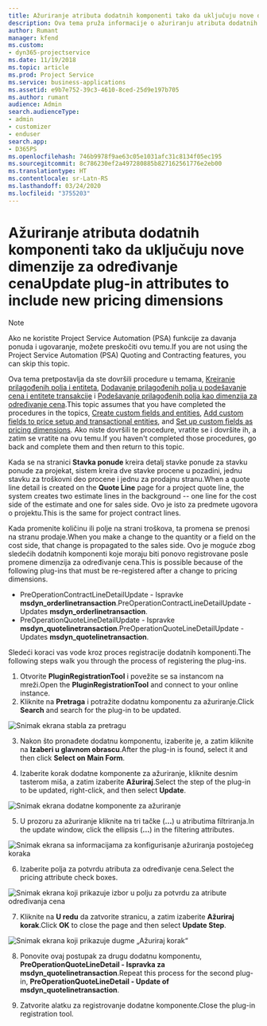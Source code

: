 ```yaml
---
title: Ažuriranje atributa dodatnih komponenti tako da uključuju nove dimenzije za određivanje cena
description: Ova tema pruža informacije o ažuriranju atributa dodatnih komponenti za dimenzije određivanja cena.
author: Rumant
manager: kfend
ms.custom:
- dyn365-projectservice
ms.date: 11/19/2018
ms.topic: article
ms.prod: Project Service
ms.service: business-applications
ms.assetid: e9b7e752-39c3-4610-8ced-25d9e197b705
ms.author: rumant
audience: Admin
search.audienceType:
- admin
- customizer
- enduser
search.app:
- D365PS
ms.openlocfilehash: 746b9978f9ae63c05e1031afc31c8134f05ec195
ms.sourcegitcommit: 8c786230ef2a497280885b827162561776e2eb00
ms.translationtype: HT
ms.contentlocale: sr-Latn-RS
ms.lasthandoff: 03/24/2020
ms.locfileid: "3755203"
---
```

# <a name="update-plug-in-attributes-to-include-new-pricing-dimensions"></a><span data-ttu-id="4e3be-103">Ažuriranje atributa dodatnih komponenti tako da uključuju nove dimenzije za određivanje cena</span><span class="sxs-lookup"><span data-stu-id="4e3be-103">Update plug-in attributes to include new pricing dimensions</span></span>

> [!NOTE]
> <span data-ttu-id="4e3be-104">Ako ne koristite Project Service Automation (PSA) funkcije za davanja ponuda i ugovaranje, možete preskočiti ovu temu.</span><span class="sxs-lookup"><span data-stu-id="4e3be-104">If you are not using the Project Service Automation (PSA) Quoting and Contracting features, you can skip this topic.</span></span>

<span data-ttu-id="4e3be-105">Ova tema pretpostavlja da ste dovršili procedure u temama, [Kreiranje prilagođenih polja i entiteta](create-custom-fields-entities.md), [Dodavanje prilagođenih polja u podešavanje cena i entitete transakcije](field-references.md) i [Podešavanje prilagođenih polja kao dimenzija za određivanje cena](set-up-pricing-dimensions.md).</span><span class="sxs-lookup"><span data-stu-id="4e3be-105">This topic assumes that you have completed the procedures in the topics, [Create custom fields and entities](create-custom-fields-entities.md), [Add custom fields to price setup and transactional entities](field-references.md), and [Set up custom fields as pricing dimensions](set-up-pricing-dimensions.md).</span></span> <span data-ttu-id="4e3be-106">Ako niste dovršili te procedure, vratite se i dovršite ih, a zatim se vratite na ovu temu.</span><span class="sxs-lookup"><span data-stu-id="4e3be-106">If you haven't completed those procedures, go back and complete them and then return to this topic.</span></span>

<span data-ttu-id="4e3be-107">Kada se na stranici **Stavka ponude** kreira detalj stavke ponude za stavku ponude za projekat, sistem kreira dve stavke procene u pozadini, jednu stavku za troškovni deo procene i jednu za prodajnu stranu.</span><span class="sxs-lookup"><span data-stu-id="4e3be-107">When a quote line detail is created on the **Quote Line** page for a project quote line, the system creates two estimate lines in the background -- one line for the cost side of the estimate and one for sales side.</span></span> <span data-ttu-id="4e3be-108">Ovo je isto za predmete ugovora o projektu.</span><span class="sxs-lookup"><span data-stu-id="4e3be-108">This is the same  for project contract lines.</span></span>

<span data-ttu-id="4e3be-109">Kada promenite količinu ili polje na strani troškova, ta promena se prenosi na stranu prodaje.</span><span class="sxs-lookup"><span data-stu-id="4e3be-109">When you make a change to the quantity or a field on the cost side, that change is propagated to the sales side.</span></span> <span data-ttu-id="4e3be-110">Ovo je moguće zbog sledećih dodatnih komponenti koje moraju biti ponovo registrovane posle promene dimenzija za određivanje cena.</span><span class="sxs-lookup"><span data-stu-id="4e3be-110">This is possible because of the following plug-ins that must be re-registered after a change to pricing dimensions.</span></span>

- <span data-ttu-id="4e3be-111">PreOperationContractLineDetailUpdate - Ispravke **msdyn_orderlinetransaction**.</span><span class="sxs-lookup"><span data-stu-id="4e3be-111">PreOperationContractLineDetailUpdate - Updates **msdyn_orderlinetransaction**.</span></span>
- <span data-ttu-id="4e3be-112">PreOperationQuoteLineDetailUpdate - Ispravke **msdyn_quotelinetransaction**.</span><span class="sxs-lookup"><span data-stu-id="4e3be-112">PreOperationQuoteLineDetailUpdate - Updates **msdyn_quotelinetransaction**.</span></span>

<span data-ttu-id="4e3be-113">Sledeći koraci vas vode kroz proces registracije dodatnih komponenti.</span><span class="sxs-lookup"><span data-stu-id="4e3be-113">The following steps walk you through the process of registering the plug-ins.</span></span>

1. <span data-ttu-id="4e3be-114">Otvorite **PluginRegistrationTool** i povežite se sa instancom na mreži.</span><span class="sxs-lookup"><span data-stu-id="4e3be-114">Open the **PluginRegistrationTool** and connect to your online instance.</span></span>
2. <span data-ttu-id="4e3be-115">Kliknite na **Pretraga** i potražite dodatnu komponentu za ažuriranje.</span><span class="sxs-lookup"><span data-stu-id="4e3be-115">Click **Search** and search for the plug-in to be updated.</span></span>

 ![Snimak ekrana stabla za pretragu](media/PRT-1.png)

3. <span data-ttu-id="4e3be-117">Nakon što pronađete dodatnu komponentu, izaberite je, a zatim kliknite na **Izaberi u glavnom obrascu**.</span><span class="sxs-lookup"><span data-stu-id="4e3be-117">After the plug-in is found, select it and then click **Select on Main Form**.</span></span>

4. <span data-ttu-id="4e3be-118">Izaberite korak dodatne komponente za ažuriranje, kliknite desnim tasterom miša, a zatim izaberite **Ažuriraj**.</span><span class="sxs-lookup"><span data-stu-id="4e3be-118">Select the step of the plug-in to be updated, right-click, and then select **Update**.</span></span>

 ![Snimak ekrana dodatne komponente za ažuriranje](media/PRT-2.png)
 
5. <span data-ttu-id="4e3be-120">U prozoru za ažuriranje kliknite na tri tačke (**...**) u atributima filtriranja.</span><span class="sxs-lookup"><span data-stu-id="4e3be-120">In the update window, click the ellipsis (**...**) in the filtering attributes.</span></span>

 ![Snimak ekrana sa informacijama za konfigurisanje ažuriranja postojećeg koraka](media/PRT-3.png)
 
6. <span data-ttu-id="4e3be-122">Izaberite polja za potvrdu atributa za određivanje cena.</span><span class="sxs-lookup"><span data-stu-id="4e3be-122">Select the pricing attribute check boxes.</span></span>

 ![Snimak ekrana koji prikazuje izbor u polju za potvrdu za atribute određivanja cena](media/PRT-4.png)

7. <span data-ttu-id="4e3be-124">Kliknite na **U redu** da zatvorite stranicu, a zatim izaberite **Ažuriraj korak**.</span><span class="sxs-lookup"><span data-stu-id="4e3be-124">Click **OK** to close the page and then select **Update Step**.</span></span>

 ![Snimak ekrana koji prikazuje dugme „Ažuriraj korak“](media/PRT-5.png)
 
8. <span data-ttu-id="4e3be-126">Ponovite ovaj postupak za drugu dodatnu komponentu, **PreOperationQuoteLineDetail - Ispravka za msdyn_quotelinetransaction**.</span><span class="sxs-lookup"><span data-stu-id="4e3be-126">Repeat this process for the second plug-in, **PreOperationQuoteLineDetail - Update of msdyn_quotelinetransaction**.</span></span>

9. <span data-ttu-id="4e3be-127">Zatvorite alatku za registrovanje dodatne komponente.</span><span class="sxs-lookup"><span data-stu-id="4e3be-127">Close the plug-in registration tool.</span></span>

